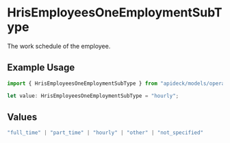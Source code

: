 # HrisEmployeesOneEmploymentSubType

The work schedule of the employee.

## Example Usage

```typescript
import { HrisEmployeesOneEmploymentSubType } from "apideck/models/operations";

let value: HrisEmployeesOneEmploymentSubType = "hourly";
```

## Values

```typescript
"full_time" | "part_time" | "hourly" | "other" | "not_specified"
```
